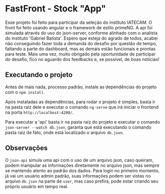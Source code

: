 # FastFront - Stock "App"

Esse projeto foi feito para participar da seleção do instituto IATECAM. O front foi feito usando angular e o framework de estilo primeNG. A api foi simulada através do uso do json-server, conforme alinhado com o analista do instituto 'Gabriel Batista'. Espero que esteja do agrado de todos, acabei não conseguindo fazer toda a demanda do desafio por questão de tempo, faltando a parte do dashboard, mas as demais estão funcionais e prontas para teste. Mais uma vez, muito obrigado pela oportunidade de participar do desafio, fico no aguardo dos feedbacks e, se possível, de boas notícias!

## Executando o projeto

Antes de mais nada, processo padrão, instale as dependências do projeto com o `npm install`.

Após instaladas as dependências, para rodar o projeto é simples, basta ir na pasta raiz dele e executar o comando `ng-serve` que irá iniciar o frontend na porta `http://localhost:4200/`.

Para executar a 'api' basta ir na pasta raiz do projeto e executar o comando `json-server --watch db.json`, garanta que está executando o comando pasta raiz de fato, onde está localizado o arquivo `db.json`.

## Observações

O `json-api` simula uma api com o uso de um arquivo json, caso queiram, podem manipular as informações diretamente no arquivo json, mas sempre se mantendo atento ao padrão dos dados. Para login no primeiro momento, já vai um usuário admin padrão, suas informações podem ser vistas no arquivo `db.json` na parte de `user`, mas caso prefira, pode estar criando seu próprio usuário em tempo real.
